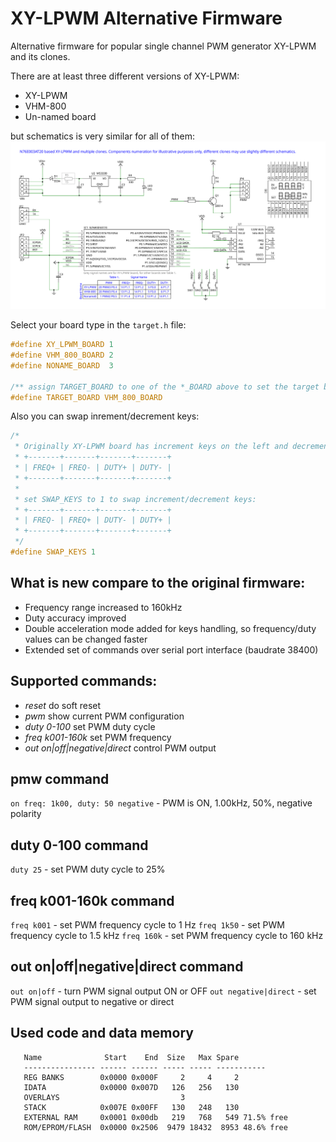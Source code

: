 # XY-LPWM Alternative Firmware

Alternative firmware for popular single channel PWM generator XY-LPWM and its clones.

There are at least three different versions of XY-LPWM:
* XY-LPWM
* VHM-800
* Un-named board

but schematics is very similar for all of them:
![schematics](./img/schematics.svg)

Select your board type in the ``target.h`` file:
```C
#define XY_LPWM_BOARD 1
#define VHM_800_BOARD 2
#define NONAME_BOARD  3

/** assign TARGET_BOARD to one of the *_BOARD above to set the target board type */
#define TARGET_BOARD VHM_800_BOARD
```
Also you can swap inrement/decrement keys:
```C
/*
 * Originally XY-LPWM board has increment keys on the left and decrement on the right:
 * +-------+-------+-------+-------+
 * | FREQ+ | FREQ- | DUTY+ | DUTY- |
 * +-------+-------+-------+-------+
 *
 * set SWAP_KEYS to 1 to swap increment/decrement keys:
 * +-------+-------+-------+-------+
 * | FREQ- | FREQ+ | DUTY- | DUTY+ |
 * +-------+-------+-------+-------+
 */
#define SWAP_KEYS 1
```

## What is new compare to the original firmware:
* Frequency range increased to 160kHz
* Duty accuracy improved
* Double acceleration mode added for keys handling, so frequency/duty values can be changed faster
* Extended set of commands over serial port interface (baudrate 38400)

## Supported commands:
* *reset* do soft reset
* *pwm* show current PWM configuration
* *duty 0-100* set PWM duty cycle
* *freq k001-160k* set PWM frequency
* *out on|off|negative|direct* control PWM output

## pmw command
``on freq: 1k00, duty: 50 negative`` - PWM is ON, 1.00kHz, 50%, negative polarity

## duty 0-100 command
``duty 25`` - set PWM duty cycle to 25%

## freq k001-160k command
``freq k001`` - set PWM frequency cycle to 1 Hz
``freq 1k50`` - set PWM frequency cycle to 1.5 kHz
``freq 160k`` - set PWM frequency cycle to 160 kHz

## out on|off|negative|direct command
``out on|off`` - turn PWM signal output ON or OFF
``out negative|direct`` - set PWM signal output to negative or direct

## Used code and data memory
```
   Name              Start    End  Size   Max Spare
   ---------------- ------ ------ ----- ----- -----------
   REG BANKS        0x0000 0x000F     2     4     2
   IDATA            0x0000 0x007D   126   256   130
   OVERLAYS                           3
   STACK            0x007E 0x00FF   130   248   130
   EXTERNAL RAM     0x0001 0x00db   219   768   549 71.5% free
   ROM/EPROM/FLASH  0x0000 0x2506  9479 18432  8953 48.6% free
```
